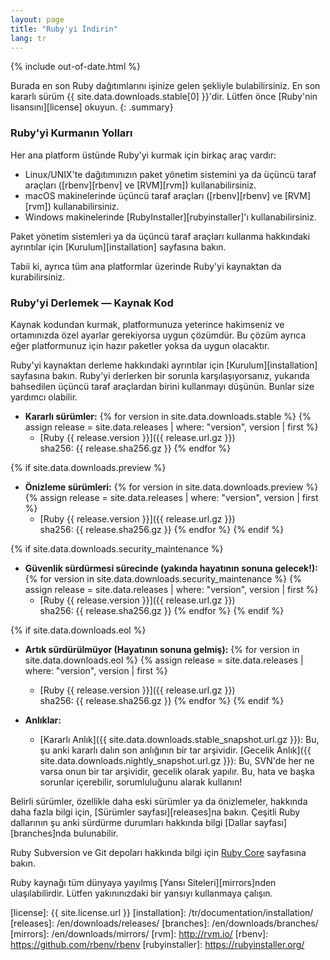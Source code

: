 ```yaml
---
layout: page
title: "Ruby'yi İndirin"
lang: tr
---
```


{% include out-of-date.html %}

Burada en son Ruby dağıtımlarını işinize gelen şekliyle bulabilirsiniz.
En son kararlı sürüm {{ site.data.downloads.stable[0] }}'dir.
Lütfen önce [Ruby'nin lisansını][license] okuyun.
{: .summary}

### Ruby'yi Kurmanın Yolları

Her ana platform üstünde Ruby'yi kurmak için birkaç araç vardır:

* Linux/UNIX'te dağıtımınızın paket yönetim sistemini ya da
  üçüncü taraf araçları ([rbenv][rbenv] ve [RVM][rvm]) kullanabilirsiniz.
* macOS makinelerinde üçüncü taraf araçları ([rbenv][rbenv] ve [RVM][rvm]) kullanabilirsiniz.
* Windows makinelerinde [RubyInstaller][rubyinstaller]'ı kullanabilirsiniz.

Paket yönetim sistemleri ya da üçüncü taraf araçları kullanma hakkındaki
ayrıntılar için [Kurulum][installation] sayfasına bakın.

Tabii ki, ayrıca tüm ana platformlar üzerinde Ruby'yi kaynaktan da kurabilirsiniz.

### Ruby'yi Derlemek — Kaynak Kod

Kaynak kodundan kurmak, platformunuza yeterince hakimseniz ve
ortamınızda özel ayarlar gerekiyorsa uygun çözümdür. Bu çözüm ayrıca
eğer platformunuz için hazır paketler yoksa da uygun olacaktır.

Ruby'yi kaynaktan derleme hakkındaki ayrıntılar için [Kurulum][installation]
sayfasına bakın. Ruby'yi derlerken bir sorunla karşılaşıyorsanız,
yukarıda bahsedilen üçüncü taraf araçlardan birini kullanmayı düşünün.
Bunlar size yardımcı olabilir.

* **Kararlı sürümler:**
  {% for version in site.data.downloads.stable %}
  {% assign release = site.data.releases | where: "version", version | first %}
  * [Ruby {{ release.version }}]({{ release.url.gz }})<br>
    sha256: {{ release.sha256.gz }}
  {% endfor %}

{% if site.data.downloads.preview %}
* **Önizleme sürümleri:**
  {% for version in site.data.downloads.preview %}
  {% assign release = site.data.releases | where: "version", version | first %}
  * [Ruby {{ release.version }}]({{ release.url.gz }})<br>
    sha256: {{ release.sha256.gz }}
  {% endfor %}
{% endif %}

{% if site.data.downloads.security_maintenance %}
* **Güvenlik sürdürmesi sürecinde (yakında hayatının sonuna gelecek!):**
  {% for version in site.data.downloads.security_maintenance %}
  {% assign release = site.data.releases | where: "version", version | first %}
  * [Ruby {{ release.version }}]({{ release.url.gz }})<br>
    sha256: {{ release.sha256.gz }}
  {% endfor %}
{% endif %}

{% if site.data.downloads.eol %}
* **Artık sürdürülmüyor (Hayatının sonuna gelmiş):**
  {% for version in site.data.downloads.eol %}
  {% assign release = site.data.releases | where: "version", version | first %}
  * [Ruby {{ release.version }}]({{ release.url.gz }})<br>
    sha256: {{ release.sha256.gz }}
  {% endfor %}
{% endif %}

* **Anlıklar:**
  * [Kararlı Anlık]({{ site.data.downloads.stable_snapshot.url.gz }}):
    Bu, şu anki kararlı dalın son anlığının bir tar arşividir.
    [Gecelik Anlık]({{ site.data.downloads.nightly_snapshot.url.gz }}):
    Bu, SVN'de her ne varsa onun bir tar arşividir, gecelik olarak yapılır.
    Bu, hata ve başka sorunlar içerebilir, sorumluluğunu alarak kullanın!

Belirli sürümler, özellikle daha eski sürümler ya da önizlemeler,
hakkında daha fazla bilgi için, [Sürümler sayfası][releases]na bakın.
Çeşitli Ruby dallarının şu anki sürdürme durumları hakkında bilgi
[Dallar sayfası][branches]nda bulunabilir.

Ruby Subversion ve Git depoları hakkında bilgi için [Ruby
Core](/en/community/ruby-core/) sayfasına bakın.

Ruby kaynağı tüm dünyaya yayılmış [Yansı Siteleri][mirrors]nden
ulaşılabilirdir.
Lütfen yakınınızdaki bir yansıyı kullanmaya çalışın.



[license]: {{ site.license.url }}
[installation]: /tr/documentation/installation/
[releases]: /en/downloads/releases/
[branches]: /en/downloads/branches/
[mirrors]: /en/downloads/mirrors/
[rvm]: http://rvm.io/
[rbenv]: https://github.com/rbenv/rbenv
[rubyinstaller]: https://rubyinstaller.org/
